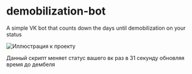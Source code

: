 # demobilization-bot
A simple VK bot that counts down the days until demobilization on your status

![Иллюстрация к проекту]([https://i.ibb.co/xFrFN0t/2023-12-20-140335528.png])

Данный скрипт меняет статус вашего вк раз в 31 секунду обновляя время до дембеля
